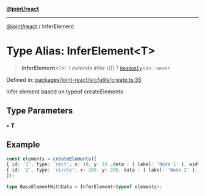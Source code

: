 [**@joint/react**](../README.md)

***

[@joint/react](../README.md) / InferElement

# Type Alias: InferElement\<T\>

> **InferElement**\<`T`\>: `T` *extends* infer U[] ? [`Readonly`](https://www.typescriptlang.org/docs/handbook/utility-types.html#readonlytype)\<`U`\> : `never`

Defined in: [packages/joint-react/src/utils/create.ts:35](https://github.com/samuelgja/joint/blob/main/packages/joint-react/src/utils/create.ts#L35)

Infer element based on typeof createElements

## Type Parameters

• **T**

## Example

```ts
const elements = createElements([
{ id: '1', type: 'rect', x: 10, y: 10 ,data : { label: 'Node 1' }, width: 100, height: 100 },
{ id: '2', type: 'circle', x: 200, y: 200, data : { label: 'Node 2' }, width: 100, height: 100 },
]);

type BaseElementWithData = InferElement<typeof elements>;
```

